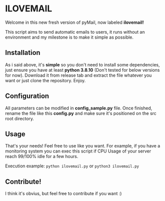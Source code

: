 # ILOVEMAIL
Welcome in this new fresh version of pyMail, now labeled **ilovemail!**

This script aims to send automatic emails to users, it runs without an environment and my milestone is to make it simple as possible.

## Installation
As i said above, it's **simple** so you don't need to install some dependencies, just ensure you have at least **python 3.8.10** (Don't tested for below versions for now).
Download it from release tab and extract the file whatever you want or just clone the repository.
Enjoy.

## Configuration
All parameters can be modified in **config_sample.py** file. Once finished, rename the file like this **config.py** and make sure it's positioned on the src root directory.

## Usage
That's your needs! Feel free to use like you want.
For example, if you have a monitoring system you can exec this script if CPU Usage of your server reach 99/100% idle for a few hours.

Execution example:
`python ilovemail.py`
or
`python3 ilovemail.py`

## Contribute!
I think it's obvius, but feel free to contribute if you want :)
